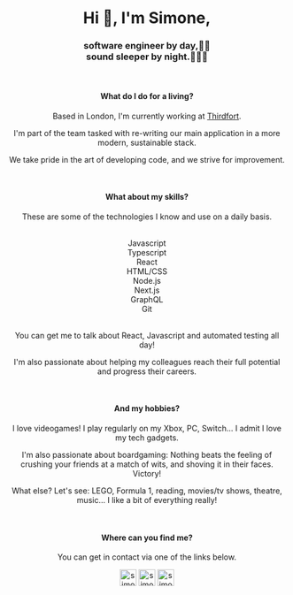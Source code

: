 <h1 align="center">Hi 👋, I'm Simone,</h1>
<h3 align="center">software engineer by day,👨‍💻
<br />sound sleeper by night.🦸‍♂️💤</h3>
<br />

<h4 align="center"><b>What do I do for a living?</b></h4>
<p align="center">Based in London, I'm currently working at <a href="https://www.thirdfort.com/">Thirdfort</a>.</p>
<p align="center">I'm part of the team tasked with re-writing our main application in a more modern, sustainable stack.</p>
<p align="center">We take pride in the art of developing code, and we strive for improvement.</p>
<br />

<h4 align="center"><b>What about my skills?</b></h4>
<p align="center">These are some of the technologies I know and use on a daily basis.</p>
</br />
<div align="center">
  <div>Javascript</div>
  <div>Typescript</div>
  <div>React</div>
  <div>HTML/CSS</div>
  <div>Node.js</div>
  <div>Next.js</div>
  <div>GraphQL</div>
  <div>Git</div>
</div>
<br />
<p align="center">You can get me to talk about React, Javascript and automated testing all day!</p>
<p align="center">I'm also passionate about helping my colleagues reach their full potential and progress their careers.</p>
<br />

<h4 align="center"><b>And my hobbies?</b></h4>
<p align="center">I love videogames! I play regularly on my Xbox, PC, Switch... I admit I love my tech gadgets.</p>
<p align="center">I'm also passionate about boardgaming: Nothing beats the feeling of crushing your friends at a match of wits, and shoving it in their faces. Victory!</p>
<p align="center">What else? Let's see: LEGO, Formula 1, reading, movies/tv shows, theatre, music... I like a bit of everything really!</p>
<br />

<h4 align="center"><b>Where can you find me?</b></h4>
<p align="center">You can get in contact via one of the links below.</p>
<p align="center">
  <a href="https://github.com/simoneferrero" target="blank"><img align="center" src="https://cdn.jsdelivr.net/npm/simple-icons@3.0.1/icons/github.svg" alt="simoneferrero" height="30" width="30" /></a>
  <a href="https://linkedin.com/in/simoneferrero" target="blank"><img align="center" src="https://cdn.jsdelivr.net/npm/simple-icons@3.0.1/icons/linkedin.svg" alt="simoneferrero" height="30" width="30" /></a>
  <a href="mailto:simone.ferrero@outlook.com" target="blank"><img align="center" src="https://cdn.jsdelivr.net/npm/simple-icons@3.0.1/icons/microsoftoutlook.svg" alt="simone.ferrero@outlook.com" height="30" width="30" /></a>
</p>

